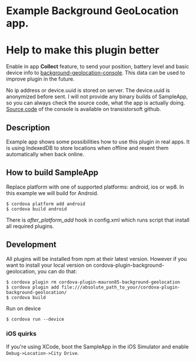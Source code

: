 Example Background GeoLocation app.
=============================================

Help to make this plugin better
==============================

Enable in app **Collect** feature, to send your position, battery level and basic device info to [background-geolocation-console](https://background-geolocation-console.herokuapp.com/). This data can be used to improve plugin in the future.

No ip address or device.uuid is stored on server. The device.uuid is anonymized before sent.
I will not provide any binary builds of SampleApp, so you can always check the source code, what the app is actually doing. [Source code](https://github.com/transistorsoft/background-geolocation-console) of the console is available on transistorsoft github.

## Description

Example app shows some possibilities how to use this plugin in real apps.
It is using IndexedDB to store locations when offline and resent them automatically when back online.

## How to build SampleApp

Replace platform with one of supported platforms: android, ios or wp8. In this example we will build for Android.

```
$ cordova platform add android
$ cordova build android
```

There is *after_platform_add* hook in config.xml which runs script that install all required plugins.

## Development

All plugins will be installed from npm at their latest version. However if you want to install your local version on cordova-plugin-background-geolocation, you can do that:

```
$ cordova plugin rm cordova-plugin-mauron85-background-geolocation
$ cordova plugin add file:///absolute_path_to_your/cordova-plugin-background-geolocation/
$ cordova build
```

Run on device

```
$ cordova run --device
```

### iOS quirks

If you're using XCode, boot the SampleApp in the iOS Simulator and enable ```Debug->Location->City Drive```.
